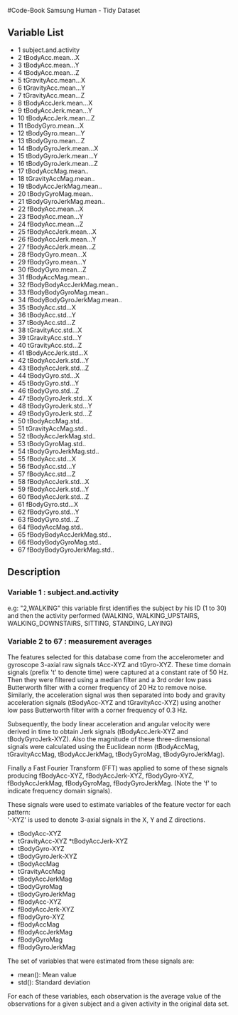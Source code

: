 #Code-Book Samsung Human - Tidy Dataset 

## Variable List
* 1         subject.and.activity
* 2            tBodyAcc.mean...X
* 3            tBodyAcc.mean...Y
* 4            tBodyAcc.mean...Z
* 5         tGravityAcc.mean...X
* 6         tGravityAcc.mean...Y
* 7         tGravityAcc.mean...Z
* 8        tBodyAccJerk.mean...X
* 9        tBodyAccJerk.mean...Y
* 10       tBodyAccJerk.mean...Z
* 11          tBodyGyro.mean...X
* 12          tBodyGyro.mean...Y
* 13          tBodyGyro.mean...Z
* 14      tBodyGyroJerk.mean...X
* 15      tBodyGyroJerk.mean...Y
* 16      tBodyGyroJerk.mean...Z
* 17          tBodyAccMag.mean..
* 18       tGravityAccMag.mean..
* 19      tBodyAccJerkMag.mean..
* 20         tBodyGyroMag.mean..
* 21     tBodyGyroJerkMag.mean..
* 22           fBodyAcc.mean...X
* 23           fBodyAcc.mean...Y
* 24           fBodyAcc.mean...Z
* 25       fBodyAccJerk.mean...X
* 26       fBodyAccJerk.mean...Y
* 27       fBodyAccJerk.mean...Z
* 28          fBodyGyro.mean...X
* 29          fBodyGyro.mean...Y
* 30          fBodyGyro.mean...Z
* 31          fBodyAccMag.mean..
* 32  fBodyBodyAccJerkMag.mean..
* 33     fBodyBodyGyroMag.mean..
* 34 fBodyBodyGyroJerkMag.mean..
* 35            tBodyAcc.std...X
* 36            tBodyAcc.std...Y
* 37            tBodyAcc.std...Z
* 38         tGravityAcc.std...X
* 39         tGravityAcc.std...Y
* 40         tGravityAcc.std...Z
* 41        tBodyAccJerk.std...X
* 42        tBodyAccJerk.std...Y
* 43        tBodyAccJerk.std...Z
* 44           tBodyGyro.std...X
* 45           tBodyGyro.std...Y
* 46           tBodyGyro.std...Z
* 47       tBodyGyroJerk.std...X
* 48       tBodyGyroJerk.std...Y
* 49       tBodyGyroJerk.std...Z
* 50           tBodyAccMag.std..
* 51        tGravityAccMag.std..
* 52       tBodyAccJerkMag.std..
* 53          tBodyGyroMag.std..
* 54      tBodyGyroJerkMag.std..
* 55            fBodyAcc.std...X
* 56            fBodyAcc.std...Y
* 57            fBodyAcc.std...Z
* 58        fBodyAccJerk.std...X
* 59        fBodyAccJerk.std...Y
* 60        fBodyAccJerk.std...Z
* 61           fBodyGyro.std...X
* 62           fBodyGyro.std...Y
* 63           fBodyGyro.std...Z
* 64           fBodyAccMag.std..
* 65   fBodyBodyAccJerkMag.std..
* 66      fBodyBodyGyroMag.std..
* 67  fBodyBodyGyroJerkMag.std..

## Description

### Variable 1 : subject.and.activity
e.g: "2,WALKING"
this variable first identifies the subject by his ID (1 to 30) and then the activity performed (WALKING, WALKING_UPSTAIRS, WALKING_DOWNSTAIRS, SITTING, STANDING, LAYING)

### Variable 2 to 67 : measurement averages 
The features selected for this database come from the accelerometer and gyroscope 3-axial raw signals tAcc-XYZ and tGyro-XYZ. These time domain signals (prefix 't' to denote time) were captured at a constant rate of 50 Hz. Then they were filtered using a median filter and a 3rd order low pass Butterworth filter with a corner frequency of 20 Hz to remove noise. Similarly, the acceleration signal was then separated into body and gravity acceleration signals (tBodyAcc-XYZ and tGravityAcc-XYZ) using another low pass Butterworth filter with a corner frequency of 0.3 Hz. 

Subsequently, the body linear acceleration and angular velocity were derived in time to obtain Jerk signals (tBodyAccJerk-XYZ and tBodyGyroJerk-XYZ). Also the magnitude of these three-dimensional signals were calculated using the Euclidean norm (tBodyAccMag, tGravityAccMag, tBodyAccJerkMag, tBodyGyroMag, tBodyGyroJerkMag). 

Finally a Fast Fourier Transform (FFT) was applied to some of these signals producing fBodyAcc-XYZ, fBodyAccJerk-XYZ, fBodyGyro-XYZ, fBodyAccJerkMag, fBodyGyroMag, fBodyGyroJerkMag. (Note the 'f' to indicate frequency domain signals). 

These signals were used to estimate variables of the feature vector for each pattern:  
'-XYZ' is used to denote 3-axial signals in the X, Y and Z directions.

* tBodyAcc-XYZ
* tGravityAcc-XYZ
*tBodyAccJerk-XYZ
* tBodyGyro-XYZ
* tBodyGyroJerk-XYZ
* tBodyAccMag
* tGravityAccMag
* tBodyAccJerkMag
* tBodyGyroMag
* tBodyGyroJerkMag
* fBodyAcc-XYZ
* fBodyAccJerk-XYZ
* fBodyGyro-XYZ
* fBodyAccMag
* fBodyAccJerkMag
* fBodyGyroMag
* fBodyGyroJerkMag

The set of variables that were estimated from these signals are: 

* mean(): Mean value
* std(): Standard deviation

For each of these variables, each observation is the average value of the observations for a given subject and a given activity in the original data set. 


